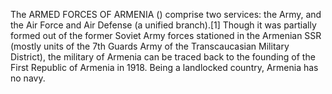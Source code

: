 The ARMED FORCES OF ARMENIA () comprise two services: the Army, and the Air Force and Air Defense (a unified branch).[1] Though it was partially formed out of the former Soviet Army forces stationed in the Armenian SSR (mostly units of the 7th Guards Army of the Transcaucasian Military District), the military of Armenia can be traced back to the founding of the First Republic of Armenia in 1918. Being a landlocked country, Armenia has no navy.
